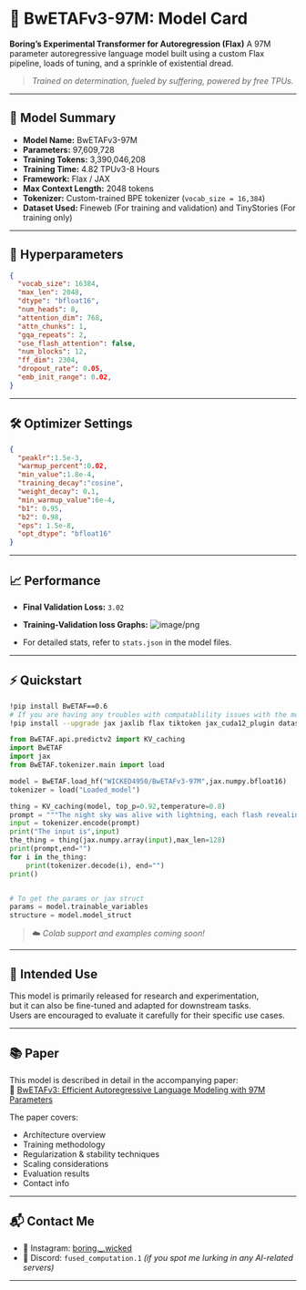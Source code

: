 # 🧾 BwETAFv3-97M: Model Card


**Boring’s Experimental Transformer for Autoregression (Flax)**
A 97M parameter autoregressive language model built using a custom Flax pipeline, loads of tuning, and a sprinkle of existential dread.

> *Trained on determination, fueled by suffering, powered by free TPUs.*

---
## 📌 Model Summary

* **Model Name:** BwETAFv3-97M
* **Parameters:** 97,609,728
* **Training Tokens:** 3,390,046,208
* **Training Time:** 4.82 TPUv3-8 Hours
* **Framework:** Flax / JAX
* **Max Context Length:** 2048 tokens
* **Tokenizer:** Custom-trained BPE tokenizer (`vocab_size = 16,384`)
* **Dataset Used:** Fineweb (For training and validation) and TinyStories (For training only)

---
## 🧪 Hyperparameters

```json
{
  "vocab_size": 16384,
  "max_len": 2048,
  "dtype": "bfloat16",
  "num_heads": 8,
  "attention_dim": 768,
  "attn_chunks": 1,
  "gqa_repeats": 2,
  "use_flash_attention": false,
  "num_blocks": 12,
  "ff_dim": 2304,
  "dropout_rate": 0.05,
  "emb_init_range": 0.02,
}

```

---
## 🛠 Optimizer Settings

```json
{
  "peaklr":1.5e-3,
  "warmup_percent":0.02,
  "min_value":1.8e-4,
  "training_decay":"cosine",
  "weight_decay": 0.1,
  "min_warmup_value":6e-4,
  "b1": 0.95,
  "b2": 0.98,
  "eps": 1.5e-8,
  "opt_dtype": "bfloat16"
}
```
---
## 📈 Performance

* **Final Validation Loss:** `3.02`

* **Training-Validation loss Graphs:**
![image/png](https://cdn-uploads.huggingface.co/production/uploads/661e235e08dd378c818654ad/cKhmf_vy56WVjh3L-GklJ.png)

* For detailed stats, refer to `stats.json` in the model files.

---
## ⚡ Quickstart


```bash
!pip install BwETAF==0.6
# If you are having any troubles with compatablility issues with the model like jax, hf and BwETAF run
!pip install --upgrade jax jaxlib flax tiktoken jax_cuda12_plugin datasets flash-attention-jax
```

```python
from BwETAF.api.predictv2 import KV_caching
import BwETAF
import jax
from BwETAF.tokenizer.main import load

model = BwETAF.load_hf("WICKED4950/BwETAFv3-97M",jax.numpy.bfloat16)
tokenizer = load("Loaded_model")

thing = KV_caching(model, top_p=0.92,temperature=0.8)
prompt = """The night sky was alive with lightning, each flash revealing the jagged cliffs ahead. I gripped the letter tighter, knowing it held the answer to everything. The wind screamed as I took a step closer to the edge"""
input = tokenizer.encode(prompt)
print("The input is",input)
the_thing = thing(jax.numpy.array(input),max_len=128)
print(prompt,end="")
for i in the_thing:
    print(tokenizer.decode(i), end="")
print()


# To get the params or jax struct
params = model.trainable_variables
structure = model.model_struct
```

> ☁️ *Colab support and examples coming soon!*

---
## 🧭 Intended Use

This model is primarily released for research and experimentation,  
but it can also be fine-tuned and adapted for downstream tasks.  
Users are encouraged to evaluate it carefully for their specific use cases.  

---
## 📚 Paper

This model is described in detail in the accompanying paper:  
📄 [BwETAFv3: Efficient Autoregressive Language Modeling with 97M Parameters](https://drive.google.com/file/d/1pn9cNypl_hSthIgumnVfSr7tJ9aXU2Cu/view)

The paper covers:  
- Architecture overview  
- Training methodology  
- Regularization & stability techniques  
- Scaling considerations  
- Evaluation results  
- Contact info  

---
## 📬 Contact Me


* 📸 Instagram: [boring.\_.wicked](https://www.instagram.com/boring._.wicked/)
* 💬 Discord: `fused_computation.1` *(if you spot me lurking in any AI-related servers)*

---
